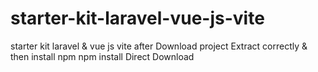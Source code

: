 # starter-kit-laravel-vue-js-vite
starter kit laravel &amp; vue js vite
after Download project
Extract correctly & then install npm 
npm install 
Direct Download 
